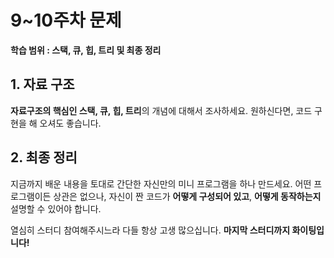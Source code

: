 # 9~10주차 문제

**학습 범위 : 스택, 큐, 힙, 트리 및 최종 정리**

## **1.  자료 구조**

**자료구조의 핵심인 스택, 큐, 힙, 트리**의 개념에 대해서 조사하세요. 원하신다면, 코드 구현을 해 오셔도 좋습니다.

## **2.  최종 정리**

지금까지 배운 내용을 토대로 간단한 자신만의 미니 프로그램을 하나 만드세요. 어떤 프로그램이든 상관은 없으나, 자신이 짠 코드가 **어떻게 구성되어 있고**, **어떻게 동작하는지** 설명할 수 있어야 합니다.

열심히 스터디 참여해주시느라 다들 항상 고생 많으십니다. **마지막 스터디까지 화이팅입니다!**